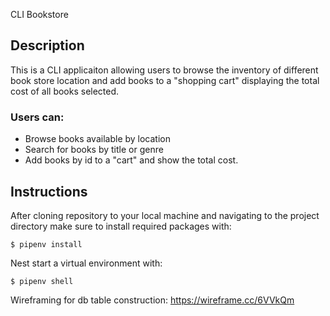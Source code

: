 CLI Bookstore

## Description
This is a CLI applicaiton allowing users to browse the inventory of different book store location and add books to a "shopping cart" displaying the total cost of all books selected. 

### Users can:
- Browse books available by location
- Search for books by title or genre
- Add books by id to a "cart" and show the total cost. 

## Instructions

After cloning repository to your local machine and navigating to the project directory make sure to install required packages with:
```
$ pipenv install
```
Nest start a virtual environment with:
```
$ pipenv shell
```
Wireframing for db table construction: https://wireframe.cc/6VVkQm

